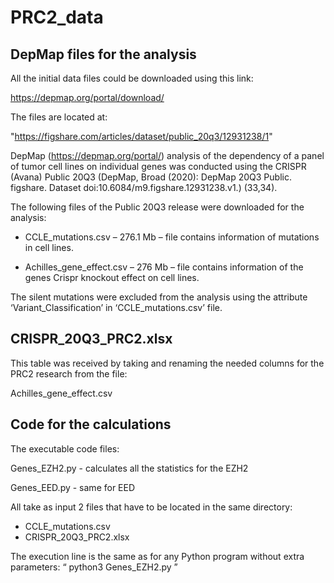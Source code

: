 # PRC2_data

## DepMap files for the analysis

All the initial data files could be downloaded using this link:

https://depmap.org/portal/download/ 

The files are located at:

"https://figshare.com/articles/dataset/public_20q3/12931238/1" 
 

DepMap (https://depmap.org/portal/) analysis of the dependency of a panel of tumor cell lines on individual genes was conducted using the CRISPR (Avana) Public 20Q3 (DepMap, Broad (2020): DepMap 20Q3 Public. figshare. Dataset doi:10.6084/m9.figshare.12931238.v1.) (33,34). 
 
 
 
The following files of the Public 20Q3 release were downloaded for the analysis:
 
* CCLE_mutations.csv – 276.1 Mb – file contains information of mutations in cell lines. 
 
* Achilles_gene_effect.csv – 276 Mb – file contains information of the genes Crispr knockout effect on cell lines.
 
 
The silent mutations were excluded from the analysis using the attribute ‘Variant_Classification’ in ‘CCLE_mutations.csv’ file.
 
##  CRISPR_20Q3_PRC2.xlsx 
 
This table was received by taking and renaming the needed columns for the PRC2 research from the file:

Achilles_gene_effect.csv 


## Code for the calculations  

The executable code files:
<p> Genes_EZH2.py  - calculates all the statistics for the EZH2
<p> Genes_EED.py  - same for EED

All take as input 2 files that have to be located in the same directory:

* CCLE_mutations.csv
* CRISPR_20Q3_PRC2.xlsx

The execution line is the same as for any Python program without extra parameters:
<q> python3 Genes_EZH2.py </q>



